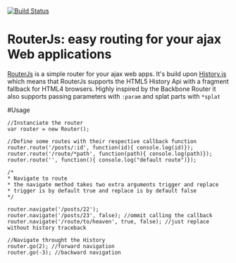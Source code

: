[![Build Status](https://travis-ci.org/haithembelhaj/router.js.svg)](https://travis-ci.org/haithembelhaj/router.js)
# RouterJs: easy routing for your ajax Web applications

[RouterJs](http://haithembelhaj.github.com/RouterJs/) is a simple router for your ajax web apps. It's build upon [History.js](https://github.com/balupton/History.js/) which means that RouterJs supports the HTML5 History Api with a fragment fallback for HTML4 browsers. Highly inspired by the Backbone Router it also supports passing parameters with `:param` and splat parts with `*splat`

#Usage

	//Instanciate the router
	var router = new Router();

	//Define some routes with their respective callback function
	router.route('/posts/:id', function(id){ console.log(id)});
	router.route('/route/*path', function(path){ console.log(path)});
	router.route('', function(){ console.log("default route")});

	/* 
	* Navigate to route
	* the navigate method takes two extra arguments trigger and replace
	* trigger is by default true and replace is by default false
	*/

	router.navigate('/posts/22');
	router.navigate('/posts/23', false); //ommit calling the callback
	router.navigate('/route/to/heaven', true, false); //just replace without history traceback

	//Navigate throught the History
	router.go(2); //forward navigation
	router.go(-3); //backward navigation
